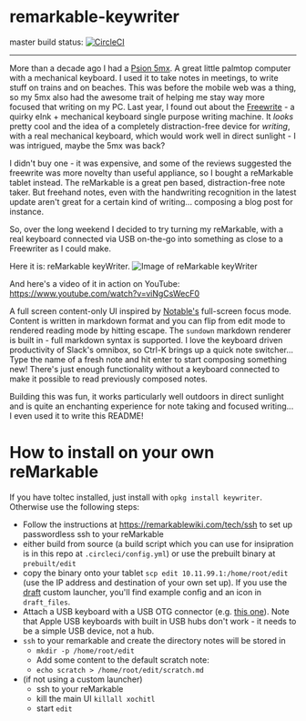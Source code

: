 # remarkable-keywriter

master build status: [![CircleCI](https://circleci.com/gh/dps/remarkable-keywriter.svg?style=svg)](https://circleci.com/gh/dps/remarkable-keywriter)

---

More than a decade ago I had a [Psion 5mx](https://en.wikipedia.org/wiki/Psion_Series_5). A great little palmtop computer with a mechanical keyboard. I used it to take notes in meetings, to write stuff on trains and on beaches. This was before the mobile web was a thing, so my 5mx also had the awesome trait of helping me stay way more focused that writing on my PC. Last year, I found out about the [Freewrite](https://getfreewrite.com/) - a quirky eInk + mechanical keyboard single purpose writing machine. It *looks* pretty cool and the idea of a completely distraction-free device for _writing_, with a real mechanical keyboard, which would work well in direct sunlight - I was intrigued, maybe the 5mx was back?

I didn't buy one - it was expensive, and some of the reviews suggested the freewrite was more novelty than useful appliance, so I bought a reMarkable tablet instead. The reMarkable is a great pen based, distraction-free note taker. But freehand notes, even with the handwriting recognition in the latest update aren't great for a certain kind of writing... composing a blog post for instance.

So, over the long weekend I decided to try turning my reMarkable, with a real keyboard connected via USB on-the-go into something as close to a Freewriter as I could make.

Here it is: reMarkable keyWriter.
![Image of reMarkable keyWriter](https://blog.singleton.io/static/imgs-remarkable-keywriter/keywriter.jpg)

And here's a video of it in action on YouTube:
https://www.youtube.com/watch?v=viNgCsWecF0

A full screen content-only UI inspired by [Notable's](https://github.com/notable/notable) full-screen focus mode. Content is written in markdown format and you can flip from edit mode to rendered reading mode by hitting escape. The `sundown` markdown renderer is built in - full markdown syntax is supported. I love the keyboard driven productivity of Slack's omnibox, so Ctrl-K brings up a quick note switcher... Type the name of a fresh note and hit enter to start composing something new! There's just enough functionality without a keyboard connected to make it possible to read previously composed notes.

Building this was fun, it works particularly well outdoors in direct sunlight and is quite an enchanting experience for note taking and focused writing... I even used it to write this README!

# How to install on your own reMarkable

If you have toltec installed, just install with `opkg install keywriter`. Otherwise use the following steps:

* Follow the instructions at https://remarkablewiki.com/tech/ssh to set up passwordless ssh to your reMarkable
* either build from source (a build script which you can use for insipration is in this repo at `.circleci/config.yml`) or use the prebuilt binary at `prebuilt/edit`
* copy the binary onto your tablet `scp edit 10.11.99.1:/home/root/edit` (use the IP address and destination of your own set up). If you use the [draft](https://github.com/dixonary/draft-reMarkable) custom launcher, you'll find example config and an icon in `draft_files`.
* Attach a USB keyboard with a USB OTG connector (e.g. [this one](https://www.amazon.com/dp/B015GZOHKW/ref=cm_sw_r_cp_tai_vzK-CbQ1FWJ3Z)). Note that Apple USB keyboards with built in USB hubs don't work - it needs to be a simple USB device, not a hub.
* `ssh` to your remarkable and create the directory notes will be stored in
  * `mkdir -p /home/root/edit`
  * Add some content to the default scratch note:
  * `echo scratch > /home/root/edit/scratch.md`
* (if not using a custom launcher)
    * ssh to your reMarkable
    * kill the main UI `killall xochitl`
    * start `edit`
